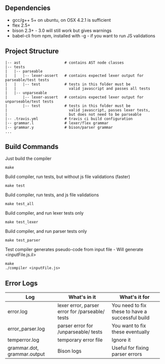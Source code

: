## Dependencies
- gcc/g++ 5+ on ubuntu, on OSX 4.2.1 is sufficient
- flex 2.5+
- bison 2.3+ - 3.0 will still work but gives warnings
- babel-cli from npm, installed with -g - if you want to run JS validations

## Project Structure
```
|-- ast                    # contains AST node classes
|-- tests            
|   |-- parseable
|   |   |-- lexer-assert   # contains expected lexer output for parseable/test tests
|   |   |-- test           # tests in this folder must be
|   |                        valid javascript and passes all tests
|   |-- unparseable
|       |-- lexer-assert   # contains expected lexer output for unparseable/test tests
|       |-- test           # tests in this folder must be
|                            valid javascript, passes lexer tests,
|                            but does not need to be parseable
|-- .travis.yml            # travis ci build configuration
|-- grammar.l              # lexer/flex grammar
|-- grammar.y              # bison/parser grammar
...
```

## Build Commands

Just build the compiler
```
make
```


Build compiler, run tests, but without js file validations (faster)
```
make test
```


Build compiler, run tests, and js file validations
```
make test_all
```


Build compiler, and run lexer tests only
```
make test_lexer
```


Build compiler, and run parser tests only
```
make test_parser
```

Test compiler generates pseudo-code from input file - Will generate <inputFile.js.il>
```
make
./compiler <inputFile.js>
```


## Error Logs
| Log  | What's in it                                         | What's it for |
|-----------|---------------                                  |------------|
| error.log | lexer error, parser error for /parseable/ tests | You need to fix these to have a successful build |
| error_parser.log | parser error for /unparseable/ tests     | You want to fix these eventually |
| temperror.log | temporary error file                        | Ignore it |
| grammar.dot, grammar.output | Bison logs                    | Useful for fixing parser errors |
